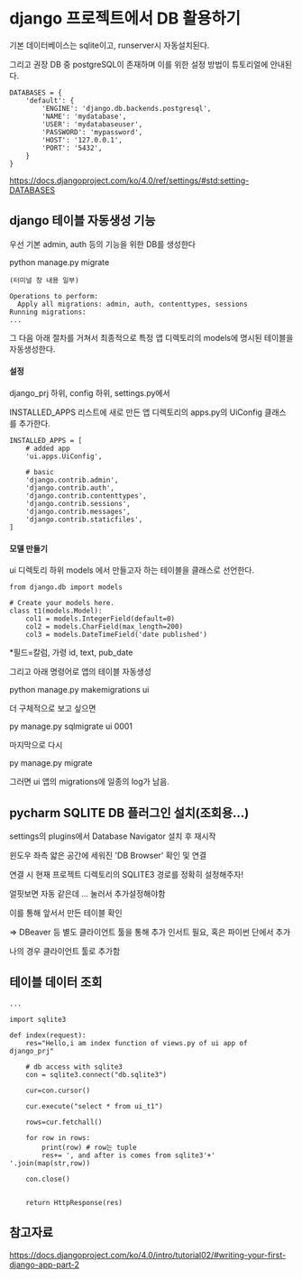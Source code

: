 # django 프로젝트에서 DB 활용하기
기본 데이터베이스는 sqlite이고, runserver시 자동설치된다.

그리고 권장 DB 중 postgreSQL이 존재하며 이를 위한 설정 방법이 튜토리얼에 안내된다.

```
DATABASES = {
    'default': {
        'ENGINE': 'django.db.backends.postgresql',
        'NAME': 'mydatabase',
        'USER': 'mydatabaseuser',
        'PASSWORD': 'mypassword',
        'HOST': '127.0.0.1',
        'PORT': '5432',
    }
}
```

https://docs.djangoproject.com/ko/4.0/ref/settings/#std:setting-DATABASES


## django 테이블 자동생성 기능
우선 기본 admin, auth 등의 기능을 위한 DB를 생성한다

python manage.py migrate

```
(터미널 창 내용 일부)

Operations to perform:
  Apply all migrations: admin, auth, contenttypes, sessions
Running migrations:
...

```

그 다음 아래 절차를 거쳐서 최종적으로 특정 앱 디렉토리의 models에 명시된 테이블을 자동생성한다.

#### 설정

django_prj 하위, config 하위, settings.py에서

INSTALLED_APPS 리스트에 새로 만든 앱 디렉토리의 apps.py의 UiConfig 클래스를 추가한다.

```
INSTALLED_APPS = [
    # added app
    'ui.apps.UiConfig',
    
    # basic
    'django.contrib.admin',
    'django.contrib.auth',
    'django.contrib.contenttypes',
    'django.contrib.sessions',
    'django.contrib.messages',
    'django.contrib.staticfiles',
]
```

#### 모델 만들기

ui 디렉토리 하위 models 에서 만들고자 하는 테이블을 클래스로 선언한다.

```
from django.db import models

# Create your models here.
class t1(models.Model):
    col1 = models.IntegerField(default=0)
    col2 = models.CharField(max_length=200)
    col3 = models.DateTimeField('date published')

```

*필드=칼럼, 가령 id, text, pub_date

그리고 아래 명령어로 앱의 테이블 자동생성

python manage.py makemigrations ui


더 구체적으로 보고 싶으면

py manage.py sqlmigrate ui 0001


마지막으로 다시

py manage.py migrate

그러면 ui 앱의 migrations에 일종의 log가 남음.

## pycharm SQLITE DB 플러그인 설치(조회용...)
settings의 plugins에서 Database Navigator 설치 후 재시작

윈도우 좌측 얇은 공간에 세워진 'DB Browser' 확인 및 연결

연결 시 현재 프로젝트 디렉토리의 SQLITE3 경로를 정확히 설정해주자!

얼핏보면 자동 같은데 ... 눌러서 추가설정해야함

이를 통해 앞서서 만든 테이블 확인

=> DBeaver 등 별도 클라이언트 툴을 통해 추가 인서트 필요, 혹은 파이썬 단에서 추가

나의 경우 클라이언트 툴로 추가함

## 테이블 데이터 조회

```
...

import sqlite3

def index(request):
    res="Hello,i am index function of views.py of ui app of django_prj"

    # db access with sqlite3
    con = sqlite3.connect("db.sqlite3")

    cur=con.cursor()

    cur.execute("select * from ui_t1")

    rows=cur.fetchall()

    for row in rows:
        print(row) # row는 tuple
        res+= ', and after is comes from sqlite3'+' '.join(map(str,row))

    con.close()
	

    return HttpResponse(res)
```

## 참고자료
https://docs.djangoproject.com/ko/4.0/intro/tutorial02/#writing-your-first-django-app-part-2